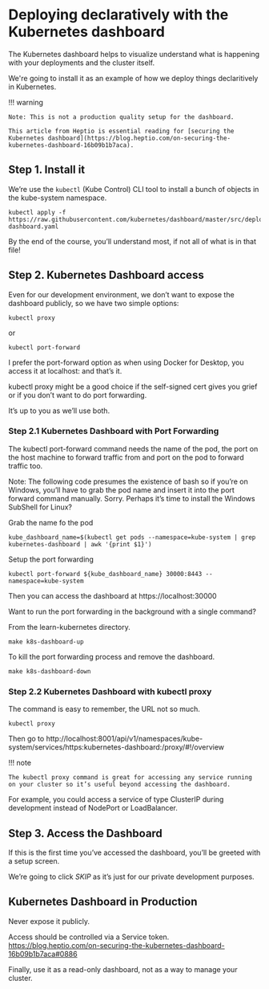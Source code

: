 # Deploying declaratively with the Kubernetes dashboard

The Kubernetes dashboard helps to visualize understand what is happening with your deployments and the cluster itself.

We're going to install it as an example of how we deploy things declaritively in Kubernetes.

!!! warning

    Note: This is not a production quality setup for the dashboard.

    This article from Heptio is essential reading for [securing the Kubernetes dashboard](https://blog.heptio.com/on-securing-the-kubernetes-dashboard-16b09b1b7aca).

## Step 1. Install it

We’re use the `kubectl` (Kube Control) CLI tool to install a bunch of objects in the kube-system namespace.

    kubectl apply -f https://raw.githubusercontent.com/kubernetes/dashboard/master/src/deploy/recommended/kubernetes-dashboard.yaml

By the end of the course, you’ll understand most, if not all of what is in that file!

## Step 2. Kubernetes Dashboard access

Even for our development environment, we don’t want to expose the dashboard publicly, so we have two simple options:

    kubectl proxy

or

    kubectl port-forward

I prefer the port-forward option as when using Docker for Desktop, you access it at localhost:<port> and that’s it.

kubectl proxy might be a good choice if the self-signed cert gives you grief or if you don’t want to do port forwarding.

It’s up to you as we’ll use both.

### Step 2.1 Kubernetes Dashboard with Port Forwarding

The kubectl port-forward command needs the name of the pod, the port on the host machine to forward traffic from and port on the pod to forward traffic too.

Note: The following code presumes the existence of bash so if you’re on Windows, you’ll have to grab the pod name and insert it into the port forward command manually. Sorry. Perhaps it’s time to install the Windows SubShell for Linux?

Grab the name fo the pod

    kube_dashboard_name=$(kubectl get pods --namespace=kube-system | grep kubernetes-dashboard | awk '{print $1}')

Setup the port forwarding

    kubectl port-forward ${kube_dashboard_name} 30000:8443 --namespace=kube-system

Then you can access the dashboard at https://localhost:30000

Want to run the port forwarding in the background with a single command?

From the learn-kubernetes directory.

    make k8s-dashboard-up

To kill the port forwarding process and remove the dashboard.

    make k8s-dashboard-down

### Step 2.2 Kubernetes Dashboard with kubectl proxy

The command is easy to remember, the URL not so much.

    kubectl proxy

Then go to http://localhost:8001/api/v1/namespaces/kube-system/services/https:kubernetes-dashboard:/proxy/#!/overview

!!! note

    The kubectl proxy command is great for accessing any service running on your cluster so it’s useful beyond accessing the dashboard.

For example, you could access a service of type ClusterIP during development instead of NodePort or LoadBalancer.

## Step 3. Access the Dashboard

If this is the first time you’ve accessed the dashboard, you’ll be greeted with a setup screen.

We’re going to click *SKIP* as it’s just for our private development purposes.

## Kubernetes Dashboard in Production

Never expose it publicly.

Access should be controlled via a Service token.
https://blog.heptio.com/on-securing-the-kubernetes-dashboard-16b09b1b7aca#0886

Finally, use it as a read-only dashboard, not as a way to manage your cluster.
